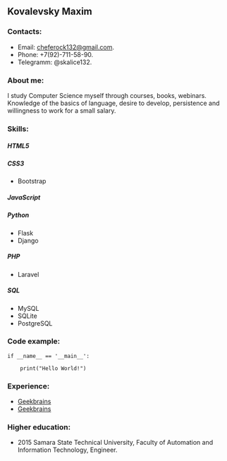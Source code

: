 ## Kovalevsky Maxim

### Contacts:
* Email: <cheferock132@gmail.com>.
* Phone: +7(92)-711-58-90.
* Telegramm: @skalice132.

### About me:
  I study Computer Science myself through courses, books, webinars.
  Knowledge of the basics of language, desire to develop, persistence and willingness to work for a small salary.

### Skills:
##### HTML5
##### CSS3
* Bootstrap
##### JavaScript
##### Python
* Flask
* Django
##### PHP
* Laravel
##### SQL
* MySQL
* SQLite
* PostgreSQL

### Code example:
```
if __name__ == '__main__':

    print("Hello World!")
```

### Experience:
* [Geekbrains](https://geekbrains.ru/certificates/724673.en)
* [Geekbrains](https://geekbrains.ru/certificates/745957.en)

### Higher education:
* 2015 Samara State Technical University, Faculty of Automation and Information Technology, Engineer.
